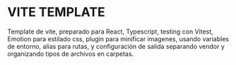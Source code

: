 # VITE TEMPLATE

Template de vite, preparado para React, Typescript, testing con Vitest, Emotion para estilado css, plugin para minificar imagenes, usando variables de entorno, alias para rutas, y configuración de salida separando vendor y organizando tipos de archivos en carpetas.
